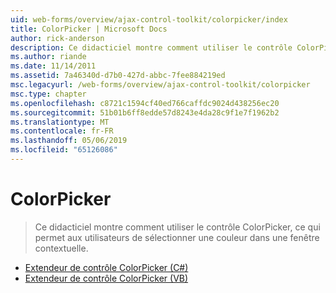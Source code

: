 ```yaml
---
uid: web-forms/overview/ajax-control-toolkit/colorpicker/index
title: ColorPicker | Microsoft Docs
author: rick-anderson
description: Ce didacticiel montre comment utiliser le contrôle ColorPicker, ce qui permet aux utilisateurs de sélectionner une couleur dans une fenêtre contextuelle.
ms.author: riande
ms.date: 11/14/2011
ms.assetid: 7a46340d-d7b0-427d-abbc-7fee884219ed
msc.legacyurl: /web-forms/overview/ajax-control-toolkit/colorpicker
msc.type: chapter
ms.openlocfilehash: c8721c1594cf40ed766caffdc9024d438256ec20
ms.sourcegitcommit: 51b01b6ff8edde57d8243e4da28c9f1e7f1962b2
ms.translationtype: MT
ms.contentlocale: fr-FR
ms.lasthandoff: 05/06/2019
ms.locfileid: "65126086"
---
```

# <a name="colorpicker"></a>ColorPicker

> Ce didacticiel montre comment utiliser le contrôle ColorPicker, ce qui permet aux utilisateurs de sélectionner une couleur dans une fenêtre contextuelle.

- [Extendeur de contrôle ColorPicker (C#)](using-the-colorpicker-control-extender-cs.md)
- [Extendeur de contrôle ColorPicker (VB)](using-the-colorpicker-control-extender-vb.md)
